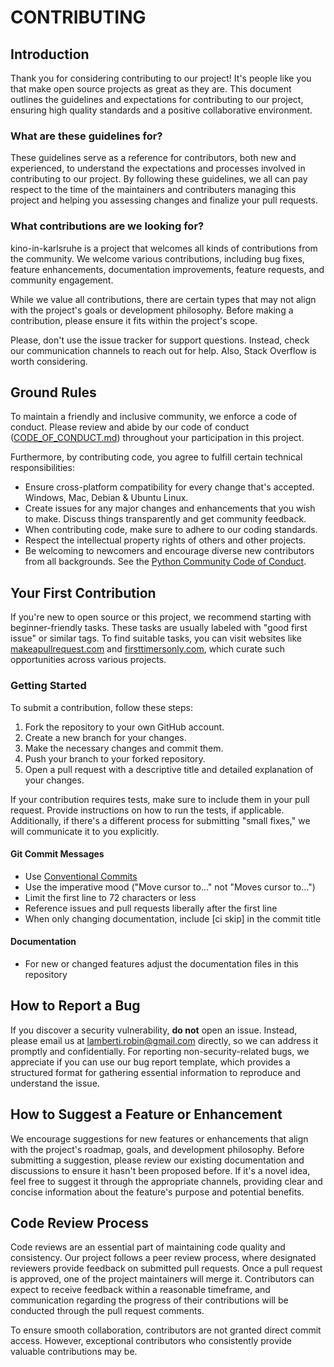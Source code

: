 # CONTRIBUTING

## Introduction

Thank you for considering contributing to our project! It's people like you that make open source projects as great as they are. This document outlines the guidelines and expectations for contributing to our project, ensuring high quality standards and a positive collaborative environment.

### What are these guidelines for?

These guidelines serve as a reference for contributors, both new and experienced, to understand the expectations and processes involved in contributing to our project. By following these guidelines, we all can pay respect to the time of the maintainers and contributers managing this project and helping you assessing changes and finalize your pull requests.

### What contributions are we looking for?

kino-in-karlsruhe is a project that welcomes all kinds of contributions from the community. We welcome various contributions, including bug fixes, feature enhancements, documentation improvements, feature requests, and community engagement. 

While we value all contributions, there are certain types that may not align with the project's goals or development philosophy. Before making a contribution, please ensure it fits within the project's scope. 

Please, don't use the issue tracker for support questions. Instead, check our communication channels to reach out for help. Also, Stack Overflow is worth considering.

## Ground Rules

To maintain a friendly and inclusive community, we enforce a code of conduct. Please review and abide by our code of conduct ([CODE_OF_CONDUCT.md](./CODE_OF_CONDUCT.md)) throughout your participation in this project. 

Furthermore, by contributing code, you agree to fulfill certain technical responsibilities:
- Ensure cross-platform compatibility for every change that's accepted. Windows, Mac, Debian & Ubuntu Linux.
- Create issues for any major changes and enhancements that you wish to make. Discuss things transparently and get community feedback.
- When contributing code, make sure to adhere to our coding standards.
- Respect the intellectual property rights of others and other projects.
- Be welcoming to newcomers and encourage diverse new contributors from all backgrounds. See the [Python Community Code of Conduct](https://www.python.org/psf/conduct/).

## Your First Contribution

If you're new to open source or this project, we recommend starting with beginner-friendly tasks. These tasks are usually labeled with "good first issue" or similar tags. To find suitable tasks, you can visit websites like [makeapullrequest.com](http://makeapullrequest.com/) and [firsttimersonly.com](http://www.firsttimersonly.com/), which curate such opportunities across various projects.

### Getting Started

To submit a contribution, follow these steps:

1. Fork the repository to your own GitHub account.
2. Create a new branch for your changes.
3. Make the necessary changes and commit them.
4. Push your branch to your forked repository.
5. Open a pull request with a descriptive title and detailed explanation of your changes.

If your contribution requires tests, make sure to include them in your pull request. Provide instructions on how to run the tests, if applicable. Additionally, if there's a different process for submitting "small fixes," we will communicate it to you explicitly.

#### Git Commit Messages

- Use [Conventional Commits](https://www.conventionalcommits.org/en/v1.0.0/)
- Use the imperative mood ("Move cursor to..." not "Moves cursor to...")
- Limit the first line to 72 characters or less
- Reference issues and pull requests liberally after the first line
- When only changing documentation, include [ci skip] in the commit title

#### Documentation

- For new or changed features adjust the documentation files in this repository

## How to Report a Bug

If you discover a security vulnerability, **do not** open an issue. Instead, please email us at [lamberti.robin@gmail.com](mailto:lamberti.robin@gmail.com) directly, so we can address it promptly and confidentially. For reporting non-security-related bugs, we appreciate if you can use our bug report template, which provides a structured format for gathering essential information to reproduce and understand the issue.

## How to Suggest a Feature or Enhancement

We encourage suggestions for new features or enhancements that align with the project's roadmap, goals, and development philosophy. Before submitting a suggestion, please review our existing documentation and discussions to ensure it hasn't been proposed before. If it's a novel idea, feel free to suggest it through the appropriate channels, providing clear and concise information about the feature's purpose and potential benefits.

## Code Review Process

Code reviews are an essential part of maintaining code quality and consistency. Our project follows a peer review process, where designated reviewers provide feedback on submitted pull requests. Once a pull request is approved, one of the project maintainers will merge it. Contributors can expect to receive feedback within a reasonable timeframe, and communication regarding the progress of their contributions will be conducted through the pull request comments.

To ensure smooth collaboration, contributors are not granted direct commit access. However, exceptional contributors who consistently provide valuable contributions may be.
